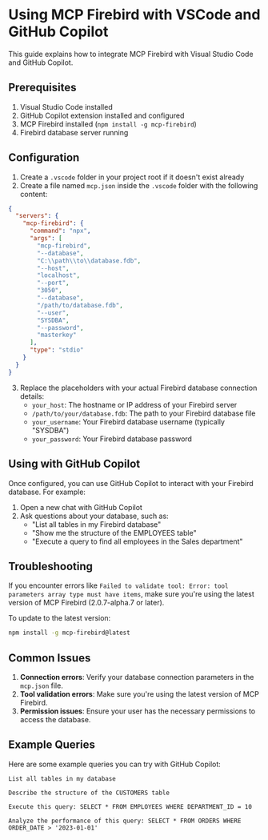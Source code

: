 # Using MCP Firebird with VSCode and GitHub Copilot

This guide explains how to integrate MCP Firebird with Visual Studio Code and GitHub Copilot.

## Prerequisites

1. Visual Studio Code installed
2. GitHub Copilot extension installed and configured
3. MCP Firebird installed (`npm install -g mcp-firebird`)
4. Firebird database server running

## Configuration

1. Create a `.vscode` folder in your project root if it doesn't exist already
2. Create a file named `mcp.json` inside the `.vscode` folder with the following content:

```json
{
  "servers": {
    "mcp-firebird": {
      "command": "npx",
      "args": [
        "mcp-firebird",
        "--database",
        "C:\\path\\to\\database.fdb",
        "--host",
        "localhost",
        "--port",
        "3050",
        "--database",
        "/path/to/database.fdb",
        "--user",
        "SYSDBA",
        "--password",
        "masterkey"
      ],
      "type": "stdio"
    }
  }
}
```

3. Replace the placeholders with your actual Firebird database connection details:
   - `your_host`: The hostname or IP address of your Firebird server
   - `/path/to/your/database.fdb`: The path to your Firebird database file
   - `your_username`: Your Firebird database username (typically "SYSDBA")
   - `your_password`: Your Firebird database password

## Using with GitHub Copilot

Once configured, you can use GitHub Copilot to interact with your Firebird database. For example:

1. Open a new chat with GitHub Copilot
2. Ask questions about your database, such as:
   - "List all tables in my Firebird database"
   - "Show me the structure of the EMPLOYEES table"
   - "Execute a query to find all employees in the Sales department"

## Troubleshooting

If you encounter errors like `Failed to validate tool: Error: tool parameters array type must have items`, make sure you're using the latest version of MCP Firebird (2.0.7-alpha.7 or later).

To update to the latest version:

```bash
npm install -g mcp-firebird@latest
```

## Common Issues

1. **Connection errors**: Verify your database connection parameters in the `mcp.json` file.
2. **Tool validation errors**: Make sure you're using the latest version of MCP Firebird.
3. **Permission issues**: Ensure your user has the necessary permissions to access the database.

## Example Queries

Here are some example queries you can try with GitHub Copilot:

```
List all tables in my database
```

```
Describe the structure of the CUSTOMERS table
```

```
Execute this query: SELECT * FROM EMPLOYEES WHERE DEPARTMENT_ID = 10
```

```
Analyze the performance of this query: SELECT * FROM ORDERS WHERE ORDER_DATE > '2023-01-01'
```
